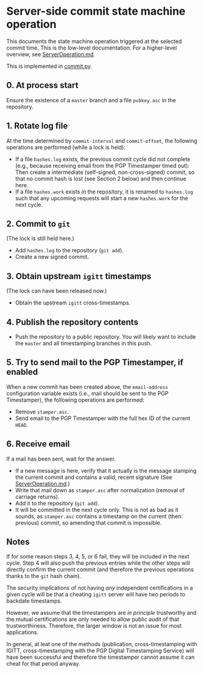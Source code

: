 # Server-side commit state machine operation

This documents the state machine operation triggered at the
selected commit time. This is the low-level documentation. For a
higher-level overview, see [ServerOperation.md](./ServerOperation.md).

This is implemented in [commit.py](../server/igitt/commit.py).

## 0. At process start

Ensure the existence of a `master` branch and a file `pubkey.asc`
in the repository.

## 1. Rotate log file

At the time determined by `commit-interval` and `commit-offset`,
the following operations are performed (while a lock is held):

- If a file `hashes.log` exists, the previous commit cycle did not
  complete (e.g., because receiving email from the PGP Timestamper timed
  out): Then create a intermediate (self-signed, non-cross-signed) commit,
  so that no commit hash is lost (see Section 2 below) and then continue
  here.
- If a file `hashes.work` exists in the repository, it is renamed to
  `hashes.log` such that any upcoming requests will start a new
  `hashes.work` for the next cycle.

## 2. Commit to `git`

(The lock is still held here.)

- Add `hashes.log` to the repository (`git add`).
- Create a new signed commit.

## 3. Obtain upstream `igitt` timestamps

(The lock can have been released now.)

- Obtain the upstream `igitt` cross-timestamps.

## 4. Publish the repository contents

- Push the repository to a public repository. You will likely want to
  include the `master` and all timestamping branches in this push.

## 5. Try to send mail to the PGP Timestamper, if enabled

When a new commit has been created above, the `email-address` configuration 
variable exists (i.e., mail should be sent to the PGP Timestamper),
the following operations are performed:

- Remove `stamper.asc`.
- Send email to the PGP Timestamper with the full hex ID of the current
  `HEAD`.

## 6. Receive email

If a mail has been sent, wait for the answer.

- If a new message is here, verify that it actually is the message
  stamping the current commit and contains a valid, recent signature
  (See [ServerOperation.md](./ServerOperation.md).)
- Write that mail down as `stamper.asc` after normalization
  (removal of carriage returns).
- Add it to the repository (`git add`).
- It will be committed in the next cycle only. This is not as bad as
  it sounds, as `stamper.asc` contains a timestamp on the current
  (then: previous) commit, so amending that commit is impossible.


## Notes

If for some reason steps 3, 4, 5, or 6 fail, they will be included in 
the next cycle. Step 4 will also push the previous entries while the other
steps will directly confirm the current commit (and therefore the previous
operations thanks to the `git` hash chain).

The security implications of not having *any* independent 
certifications in a given cycle will be that a cheating `igitt` server 
will have two periods to backdate timestamps.

However, we assume that the timestampers are *in principle* trustworthy 
and the mutual certifications are only needed to allow public audit of 
that trustworthiness. Therefore, the larger window is not an issue for
most applications.

In general, at leat one of the methods (publication, cross-timestamping
with IGITT, cross-timestamping with the PGP Digital Timestamping Service)
will have been successful and therefore the timestamper cannot assume
it can cheat for that period anyway.
